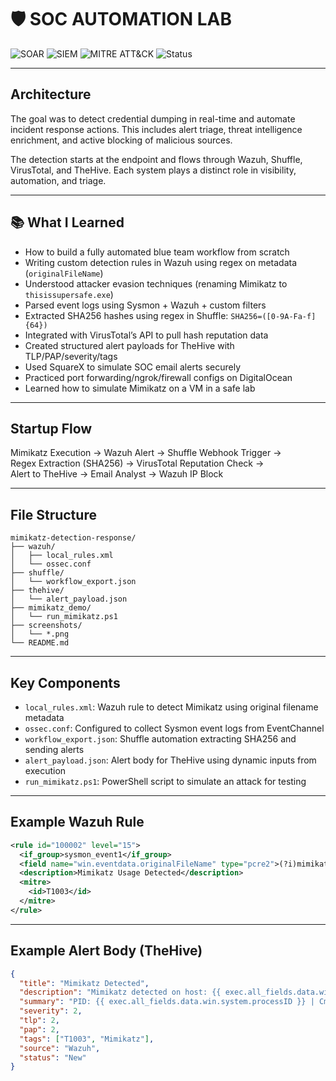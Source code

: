 # 🛡️ SOC AUTOMATION LAB

![SOAR](https://img.shields.io/badge/SOAR-Shuffle-blue)
![SIEM](https://img.shields.io/badge/SIEM-Wazuh-yellow)
![MITRE ATT&CK](https://img.shields.io/badge/MITRE-T1003-red)
![Status](https://img.shields.io/badge/Status-Completed-brightgreen)

---

## Architecture

The goal was to detect credential dumping in real-time and automate incident response actions. This includes alert triage, threat intelligence enrichment, and active blocking of malicious sources.

The detection starts at the endpoint and flows through Wazuh, Shuffle, VirusTotal, and TheHive. Each system plays a distinct role in visibility, automation, and triage.

---

## 📚 What I Learned

- How to build a fully automated blue team workflow from scratch
- Writing custom detection rules in Wazuh using regex on metadata (`originalFileName`)
- Understood attacker evasion techniques (renaming Mimikatz to `thisissupersafe.exe`)
- Parsed event logs using Sysmon + Wazuh + custom filters
- Extracted SHA256 hashes using regex in Shuffle: `SHA256=([0-9A-Fa-f]{64})`
- Integrated with VirusTotal’s API to pull hash reputation data
- Created structured alert payloads for TheHive with TLP/PAP/severity/tags
- Used SquareX to simulate SOC email alerts securely
- Practiced port forwarding/ngrok/firewall configs on DigitalOcean
- Learned how to simulate Mimikatz on a VM in a safe lab

---

## Startup Flow

Mimikatz Execution → Wazuh Alert → Shuffle Webhook Trigger →  
Regex Extraction (SHA256) → VirusTotal Reputation Check →  
Alert to TheHive → Email Analyst → Wazuh IP Block

---

## File Structure

```text
mimikatz-detection-response/
├── wazuh/
│   ├── local_rules.xml
│   └── ossec.conf
├── shuffle/
│   └── workflow_export.json
├── thehive/
│   └── alert_payload.json
├── mimikatz_demo/
│   └── run_mimikatz.ps1
├── screenshots/
│   └── *.png
└── README.md
```

---

## Key Components

- `local_rules.xml`: Wazuh rule to detect Mimikatz using original filename metadata
- `ossec.conf`: Configured to collect Sysmon event logs from EventChannel
- `workflow_export.json`: Shuffle automation extracting SHA256 and sending alerts
- `alert_payload.json`: Alert body for TheHive using dynamic inputs from execution
- `run_mimikatz.ps1`: PowerShell script to simulate an attack for testing

---

## Example Wazuh Rule

```xml
<rule id="100002" level="15">
  <if_group>sysmon_event1</if_group>
  <field name="win.eventdata.originalFileName" type="pcre2">(?i)mimikatz\.exe</field>
  <description>Mimikatz Usage Detected</description>
  <mitre>
    <id>T1003</id>
  </mitre>
</rule>
```

---

## Example Alert Body (TheHive)

```json
{
  "title": "Mimikatz Detected",
  "description": "Mimikatz detected on host: {{ exec.all_fields.data.win.system.computer }}",
  "summary": "PID: {{ exec.all_fields.data.win.system.processID }} | Cmd: {{ exec.all_fields.data.win.eventdata.commandLine }}",
  "severity": 2,
  "tlp": 2,
  "pap": 2,
  "tags": ["T1003", "Mimikatz"],
  "source": "Wazuh",
  "status": "New"
}
```
